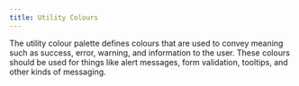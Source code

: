 ```yaml
---
title: Utility Colours
---
```


The utility colour palette defines colours that are used to convey meaning such as success, error, warning, and information to the user. These colours should be used for things like alert messages, form validation, tooltips, and other kinds of messaging.
